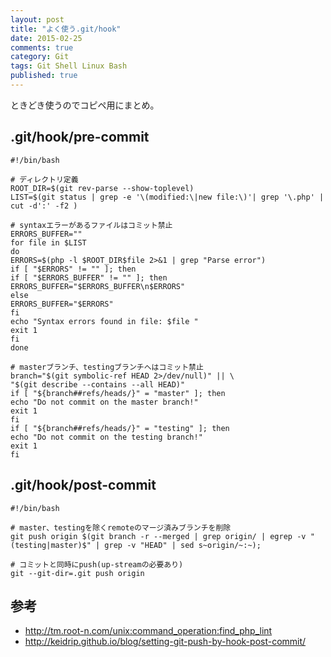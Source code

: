 ```yaml
---
layout: post
title: "よく使う.git/hook"
date: 2015-02-25
comments: true
category: Git
tags: Git Shell Linux Bash
published: true
---
```


ときどき使うのでコピペ用にまとめ。

## .git/hook/pre-commit

```
#!/bin/bash

# ディレクトリ定義
ROOT_DIR=$(git rev-parse --show-toplevel)
LIST=$(git status | grep -e '\(modified:\|new file:\)'| grep '\.php' | cut -d':' -f2 )

# syntaxエラーがあるファイルはコミット禁止
ERRORS_BUFFER=""
for file in $LIST
do
ERRORS=$(php -l $ROOT_DIR$file 2>&1 | grep "Parse error")
if [ "$ERRORS" != "" ]; then
if [ "$ERRORS_BUFFER" != "" ]; then
ERRORS_BUFFER="$ERRORS_BUFFER\n$ERRORS"
else
ERRORS_BUFFER="$ERRORS"
fi
echo "Syntax errors found in file: $file "
exit 1
fi
done

# masterブランチ、testingブランチへはコミット禁止
branch="$(git symbolic-ref HEAD 2>/dev/null)" || \
"$(git describe --contains --all HEAD)"
if [ "${branch##refs/heads/}" = "master" ]; then
echo "Do not commit on the master branch!"
exit 1
fi
if [ "${branch##refs/heads/}" = "testing" ]; then
echo "Do not commit on the testing branch!"
exit 1
fi
```


## .git/hook/post-commit

```
#!/bin/bash

# master、testingを除くremoteのマージ済みブランチを削除
git push origin $(git branch -r --merged | grep origin/ | egrep -v "(testing|master)$" | grep -v "HEAD" | sed s~origin/~:~);

# コミットと同時にpush(up-streamの必要あり)
git --git-dir=.git push origin
```

## 参考

- <http://tm.root-n.com/unix:command_operation:find_php_lint>
- <http://keidrip.github.io/blog/setting-git-push-by-hook-post-commit/>
